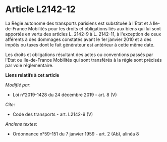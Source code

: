 # Article L2142-12

La Régie autonome des transports parisiens est substituée à l'Etat et à Ile-de-France Mobilités pour les droits et
obligations liés aux biens qui lui sont apportés en vertu des articles L. 2142-9 à L. 2142-11, à l'exception de ceux
afférents à des dommages constatés avant le 1er janvier 2010 et à des impôts ou taxes dont le fait générateur est antérieur à
cette même date.

Les droits et obligations résultant des actes ou conventions passés par l'Etat ou Ile-de-France Mobilités qui sont transférés
à la régie sont précisés par voie réglementaire.

**Liens relatifs à cet article**

_Modifié par_:

  - Loi n°2019-1428 du 24 décembre 2019 - art. 8 (V)

_Cite_:

  - Code des transports - art. L2142-9 (V)

_Anciens textes_:

  - Ordonnance n°59-151 du 7 janvier 1959 - art. 2 (Ab), alinéa 8
